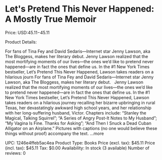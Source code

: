 # Let's Pretend This Never Happened: A Mostly True Memoir

Price: USD:$45.11-$45.11

Product Details:

For fans of Tina Fey and David Sedaris—Internet star Jenny Lawson, aka The Bloggess, makes her literary debut. Jenny Lawson realized that the most mortifying moments of our lives—the ones we’d like to pretend never happened—are in fact the ones that define us. In the #1 New York Times bestseller, Let’s Pretend This Never Happened, Lawson takes readers on a hilarious journ For fans of Tina Fey and David Sedaris—Internet star Jenny Lawson, aka The Bloggess, makes her literary debut.   Jenny Lawson realized that the most mortifying moments of our lives—the ones we’d like to pretend never happened—are in fact the ones that define us. In the #1 New York Times bestseller, Let’s Pretend This Never Happened, Lawson takes readers on a hilarious journey recalling her bizarre upbringing in rural Texas, her devastatingly awkward high school years, and her relationship with her long-suffering husband, Victor. Chapters include: “Stanley the Magical, Talking Squirrel”; “A Series of Angry Post-It Notes to My Husband”; “My Vagina Is Fine. Thanks for Asking”; “And Then I Snuck a Dead Cuban Alligator on an Airplane.” Pictures with captions (no one would believe these things without proof) accompany the text. ...more

UPC: 1246e4ffeb5ac4ea
Product Type: Books
Price (excl. tax): $45.11
Price (incl. tax): $45.11
Tax: $0.00
Availability: In stock (3 available)
Number of reviews: 0